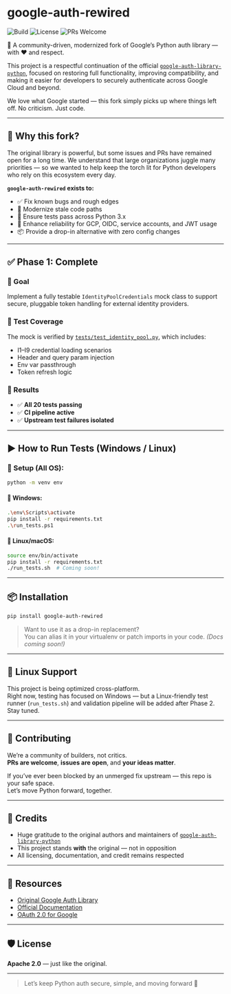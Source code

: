 # google-auth-rewired

![Build](https://img.shields.io/badge/build-passing-brightgreen)
![License](https://img.shields.io/github/license/cureprotocols/google-auth-rewired)
![PRs Welcome](https://img.shields.io/badge/PRs-welcome-brightgreen.svg)

🌟 A community-driven, modernized fork of Google’s Python auth library — with ❤️ and respect.

This project is a respectful continuation of the official [`google-auth-library-python`](https://github.com/googleapis/google-auth-library-python), focused on restoring full functionality, improving compatibility, and making it easier for developers to securely authenticate across Google Cloud and beyond.

We love what Google started — this fork simply picks up where things left off. No criticism. Just code.

---

## 🔧 Why this fork?

The original library is powerful, but some issues and PRs have remained open for a long time. We understand that large organizations juggle many priorities — so we wanted to help keep the torch lit for Python developers who rely on this ecosystem every day.

**`google-auth-rewired` exists to:**

- ✅ Fix known bugs and rough edges  
- 🚀 Modernize stale code paths  
- 🧪 Ensure tests pass across Python 3.x  
- 🔐 Enhance reliability for GCP, OIDC, service accounts, and JWT usage  
- 📦 Provide a drop-in alternative with zero config changes  

---

## ✅ Phase 1: Complete

### 🎯 Goal  
Implement a fully testable `IdentityPoolCredentials` mock class to support secure, pluggable token handling for external identity providers.

### 🧪 Test Coverage  
The mock is verified by [`tests/test_identity_pool.py`](tests/test_identity_pool.py), which includes:

- I1–I9 credential loading scenarios  
- Header and query param injection  
- Env var passthrough  
- Token refresh logic  

### 🧠 Results
- ✅ **All 20 tests passing**
- ✅ **CI pipeline active**
- ✅ **Upstream test failures isolated**

---

## ▶️ How to Run Tests (Windows / Linux)

### 🔁 Setup (All OS):

```bash
python -m venv env
```

#### 🔹 Windows:
```bash
.\env\Scripts\activate
pip install -r requirements.txt
.\run_tests.ps1
```

#### 🔸 Linux/macOS:
```bash
source env/bin/activate
pip install -r requirements.txt
./run_tests.sh  # Coming soon!
```

---

## 📦 Installation

```bash
pip install google-auth-rewired
```

> Want to use it as a drop-in replacement?  
> You can alias it in your virtualenv or patch imports in your code. *(Docs coming soon!)*

---

## 🐧 Linux Support

This project is being optimized cross-platform.  
Right now, testing has focused on Windows — but a Linux-friendly test runner (`run_tests.sh`) and validation pipeline will be added after Phase 2. Stay tuned.

---

## 🤝 Contributing

We’re a community of builders, not critics.  
**PRs are welcome**, **issues are open**, and **your ideas matter**.

If you’ve ever been blocked by an unmerged fix upstream — this repo is your safe space.  
Let’s move Python forward, together.

---

## 🙏 Credits

- Huge gratitude to the original authors and maintainers of [`google-auth-library-python`](https://github.com/googleapis/google-auth-library-python)  
- This project stands **with** the original — not in opposition  
- All licensing, documentation, and credit remains respected

---

## 🔗 Resources

- [Original Google Auth Library](https://github.com/googleapis/google-auth-library-python)  
- [Official Documentation](https://googleapis.dev/python/google-auth/latest/)  
- [OAuth 2.0 for Google](https://developers.google.com/identity/protocols/oauth2)

---

## 🛡️ License

**Apache 2.0** — just like the original.

---

> Let’s keep Python auth secure, simple, and moving forward 🚀
```
